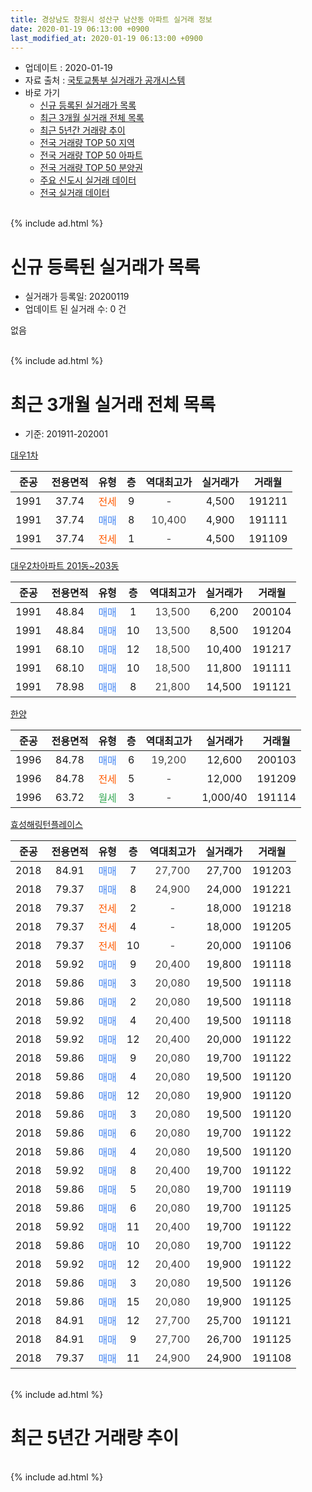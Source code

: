 ```yaml
---
title: 경상남도 창원시 성산구 남산동 아파트 실거래 정보
date: 2020-01-19 06:13:00 +0900
last_modified_at: 2020-01-19 06:13:00 +0900
---
```


* 업데이트 : 2020-01-19
* 자료 출처 : [국토교통부 실거래가 공개시스템](http://rt.molit.go.kr)
* 바로 가기
    * [신규 등록된 실거래가 목록](#신규-등록된-실거래가-목록)
    * [최근 3개월 실거래 전체 목록](#최근-3개월-실거래-전체-목록)
    * [최근 5년간 거래량 추이](#최근-5년간-거래량-추이)
    * [전국 거래량 TOP 50 지역](https://apt-info.github.io/apt-trade-info/최근-3개월-전국에서-가장-거래가-많이-발생한-지역)
    * [전국 거래량 TOP 50 아파트](https://apt-info.github.io/apt-trade-info/최근-3개월-전국에서-가장-거래가-많이-발생한-아파트)
    * [전국 거래량 TOP 50 분양권](https://apt-info.github.io/apt-trade-info/최근-3개월-전국에서-가장-거래가-많이-발생한-분양권)
    * [주요 신도시 실거래 데이터](https://apt-info.github.io/apt-trade-info/주요-신도시)
    * [전국 실거래 데이터](https://apt-info.github.io/apt-trade-info/전국)
<br>
{% include ad.html %}
<br>

# 신규 등록된 실거래가 목록
* 실거래가 등록일: 20200119
* 업데이트 된 실거래 수: 0 건

없음

<br>
{% include ad.html %}
<br>

# 최근 3개월 실거래 전체 목록
* 기준: 201911-202001


[대우1차](https://search.naver.com/search.naver?query=%EA%B2%BD%EC%83%81%EB%82%A8%EB%8F%84+%EC%B0%BD%EC%9B%90%EC%8B%9C+%EC%84%B1%EC%82%B0%EA%B5%AC+%EB%82%A8%EC%82%B0%EB%8F%99+%EB%8C%80%EC%9A%B01%EC%B0%A8)

|준공|전용면적|유형|층|역대최고가|실거래가|거래월|
|:---:|:---:|:---:|:---:|:---:|:---:|:---:|
|1991|37.74|<span style="color:#ff5a00">전세</span>|9|<span style="color:#444444">-</span>|4,500|191211|
|1991|37.74|<span style="color:#4285f3">매매</span>|8|<span style="color:#444444">10,400</span>|4,900|191111|
|1991|37.74|<span style="color:#ff5a00">전세</span>|1|<span style="color:#444444">-</span>|4,500|191109|

[대우2차아파트 201동~203동](https://search.naver.com/search.naver?query=%EA%B2%BD%EC%83%81%EB%82%A8%EB%8F%84+%EC%B0%BD%EC%9B%90%EC%8B%9C+%EC%84%B1%EC%82%B0%EA%B5%AC+%EB%82%A8%EC%82%B0%EB%8F%99+%EB%8C%80%EC%9A%B02%EC%B0%A8%EC%95%84%ED%8C%8C%ED%8A%B8+201%EB%8F%99%7E203%EB%8F%99)

|준공|전용면적|유형|층|역대최고가|실거래가|거래월|
|:---:|:---:|:---:|:---:|:---:|:---:|:---:|
|1991|48.84|<span style="color:#4285f3">매매</span>|1|<span style="color:#444444">13,500</span>|6,200|200104|
|1991|48.84|<span style="color:#4285f3">매매</span>|10|<span style="color:#444444">13,500</span>|8,500|191204|
|1991|68.10|<span style="color:#4285f3">매매</span>|12|<span style="color:#444444">18,500</span>|10,400|191217|
|1991|68.10|<span style="color:#4285f3">매매</span>|10|<span style="color:#444444">18,500</span>|11,800|191111|
|1991|78.98|<span style="color:#4285f3">매매</span>|8|<span style="color:#444444">21,800</span>|14,500|191121|

[한양](https://search.naver.com/search.naver?query=%EA%B2%BD%EC%83%81%EB%82%A8%EB%8F%84+%EC%B0%BD%EC%9B%90%EC%8B%9C+%EC%84%B1%EC%82%B0%EA%B5%AC+%EB%82%A8%EC%82%B0%EB%8F%99+%ED%95%9C%EC%96%91)

|준공|전용면적|유형|층|역대최고가|실거래가|거래월|
|:---:|:---:|:---:|:---:|:---:|:---:|:---:|
|1996|84.78|<span style="color:#4285f3">매매</span>|6|<span style="color:#444444">19,200</span>|12,600|200103|
|1996|84.78|<span style="color:#ff5a00">전세</span>|5|<span style="color:#444444">-</span>|12,000|191209|
|1996|63.72|<span style="color:#34a853">월세</span>|3|<span style="color:#444444">-</span>|1,000/40|191114|

[효성해링턴플레이스](https://search.naver.com/search.naver?query=%EA%B2%BD%EC%83%81%EB%82%A8%EB%8F%84+%EC%B0%BD%EC%9B%90%EC%8B%9C+%EC%84%B1%EC%82%B0%EA%B5%AC+%EB%82%A8%EC%82%B0%EB%8F%99+%ED%9A%A8%EC%84%B1%ED%95%B4%EB%A7%81%ED%84%B4%ED%94%8C%EB%A0%88%EC%9D%B4%EC%8A%A4)

|준공|전용면적|유형|층|역대최고가|실거래가|거래월|
|:---:|:---:|:---:|:---:|:---:|:---:|:---:|
|2018|84.91|<span style="color:#4285f3">매매</span>|7|<span style="color:#444444">27,700</span>|27,700|191203|
|2018|79.37|<span style="color:#4285f3">매매</span>|8|<span style="color:#444444">24,900</span>|24,000|191221|
|2018|79.37|<span style="color:#ff5a00">전세</span>|2|<span style="color:#444444">-</span>|18,000|191218|
|2018|79.37|<span style="color:#ff5a00">전세</span>|4|<span style="color:#444444">-</span>|18,000|191205|
|2018|79.37|<span style="color:#ff5a00">전세</span>|10|<span style="color:#444444">-</span>|20,000|191106|
|2018|59.92|<span style="color:#4285f3">매매</span>|9|<span style="color:#444444">20,400</span>|19,800|191118|
|2018|59.86|<span style="color:#4285f3">매매</span>|3|<span style="color:#444444">20,080</span>|19,500|191118|
|2018|59.86|<span style="color:#4285f3">매매</span>|2|<span style="color:#444444">20,080</span>|19,500|191118|
|2018|59.92|<span style="color:#4285f3">매매</span>|4|<span style="color:#444444">20,400</span>|19,500|191118|
|2018|59.92|<span style="color:#4285f3">매매</span>|12|<span style="color:#444444">20,400</span>|20,000|191122|
|2018|59.86|<span style="color:#4285f3">매매</span>|9|<span style="color:#444444">20,080</span>|19,700|191122|
|2018|59.86|<span style="color:#4285f3">매매</span>|4|<span style="color:#444444">20,080</span>|19,500|191120|
|2018|59.86|<span style="color:#4285f3">매매</span>|12|<span style="color:#444444">20,080</span>|19,900|191120|
|2018|59.86|<span style="color:#4285f3">매매</span>|3|<span style="color:#444444">20,080</span>|19,500|191120|
|2018|59.86|<span style="color:#4285f3">매매</span>|6|<span style="color:#444444">20,080</span>|19,700|191122|
|2018|59.86|<span style="color:#4285f3">매매</span>|4|<span style="color:#444444">20,080</span>|19,500|191120|
|2018|59.92|<span style="color:#4285f3">매매</span>|8|<span style="color:#444444">20,400</span>|19,700|191122|
|2018|59.86|<span style="color:#4285f3">매매</span>|5|<span style="color:#444444">20,080</span>|19,700|191119|
|2018|59.86|<span style="color:#4285f3">매매</span>|6|<span style="color:#444444">20,080</span>|19,700|191125|
|2018|59.92|<span style="color:#4285f3">매매</span>|11|<span style="color:#444444">20,400</span>|19,700|191122|
|2018|59.86|<span style="color:#4285f3">매매</span>|10|<span style="color:#444444">20,080</span>|19,700|191122|
|2018|59.92|<span style="color:#4285f3">매매</span>|12|<span style="color:#444444">20,400</span>|19,900|191122|
|2018|59.86|<span style="color:#4285f3">매매</span>|3|<span style="color:#444444">20,080</span>|19,500|191126|
|2018|59.86|<span style="color:#4285f3">매매</span>|15|<span style="color:#444444">20,080</span>|19,900|191125|
|2018|84.91|<span style="color:#4285f3">매매</span>|12|<span style="color:#444444">27,700</span>|25,700|191121|
|2018|84.91|<span style="color:#4285f3">매매</span>|9|<span style="color:#444444">27,700</span>|26,700|191125|
|2018|79.37|<span style="color:#4285f3">매매</span>|11|<span style="color:#444444">24,900</span>|24,900|191108|


<br>
{% include ad.html %}
<br>

# 최근 5년간 거래량 추이


<div style="width:100%;">
    <canvas id="deal_progress" height="200"></canvas>
</div>

<script>
new Chart(document.getElementById("deal_progress"), {
    type: 'line',
    data: {
        labels: ['201501','201502','201503','201504','201505','201506','201507','201508','201509','201510','201511','201512','201601','201602','201603','201604','201605','201606','201607','201608','201609','201610','201611','201612','201701','201702','201703','201704','201705','201706','201707','201708','201709','201710','201711','201712','201801','201802','201803','201804','201805','201806','201807','201808','201809','201810','201811','201812','201901','201902','201903','201904','201905','201906','201907','201908','201909','201910','201911','201912','202001'],
        datasets: [{
            label: '매매',
            pointRadius: 1,
            data: [18, 32, 42, 25, 13, 9, 14, 18, 17, 12, 9, 3, 1, 0, 1, 7, 2, 1, 4, 1, 3, 1, 5, 2, 2, 2, 6, 2, 4, 1, 3, 1, 1, 0, 0, 2, 1, 1, 0, 0, 4, 6, 6, 6, 4, 6, 1, 5, 2, 1, 2, 6, 3, 0, 2, 4, 0, 7, 25, 4, 2],
            borderColor: "rgba(255, 201, 14, 1)",
            backgroundColor: "rgba(255, 201, 14, 0.5)",
            fill: false,
            lineTension: 0
        },{
            label: '전월세',
            pointRadius: 1,
            data: [9, 1, 4, 1, 3, 1, 4, 5, 0, 0, 2, 0, 1, 1, 1, 3, 2, 2, 0, 2, 1, 2, 2, 3, 0, 2, 3, 1, 2, 1, 0, 0, 1, 1, 0, 2, 0, 3, 5, 6, 19, 37, 45, 39, 10, 10, 1, 3, 3, 5, 6, 4, 6, 4, 3, 2, 5, 2, 3, 4, 0],
            borderColor: "rgba(0, 141, 185, 1)",
            backgroundColor: "rgba(0, 141, 185, 0.5)",
            fill: false,
            lineTension: 0
        }
        ]
    },
    options: {
        responsive: true,
        title: {
            display: false
        },
        tooltips: {
            mode: 'index',
            intersect: false
        },
        hover: {
            mode: 'nearest',
            intersect: true
        },
        scales: {
            xAxes: [{
                display: true,
                scaleLabel: {
                    display: true,
                    labelString: '년/월'
                }
            }],
            yAxes: [{
                display: true,
                ticks: {
                    suggestedMin: 0,
                },
                scaleLabel: {
                    display: true,
                    labelString: '실거래 수'
                }
            }]
        }
    }
});

</script>


<br>
{% include ad.html %}
<br>

